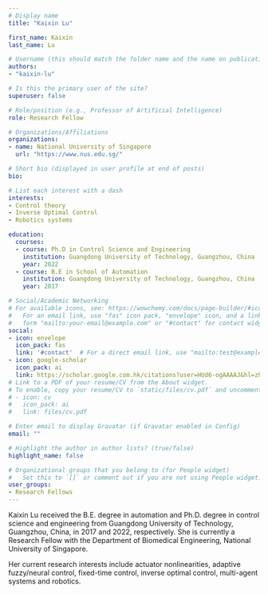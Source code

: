 ```yaml
---
# Display name
title: "Kaixin Lu"

first_name: Kaixin
last_name: Lu

# Username (this should match the folder name and the name on publications)
authors:
- "kaixin-lu"

# Is this the primary user of the site?
superuser: false

# Role/position (e.g., Professor of Artificial Intelligence)
role: Research Fellow

# Organizations/Affiliations
organizations:
- name: National University of Singapore
  url: "https://www.nus.edu.sg/"

# Short bio (displayed in user profile at end of posts)
bio: 

# List each interest with a dash
interests:
- Control theory
- Inverse Optimal Control
- Robotics systems

education:
  courses:
  - course: Ph.D in Control Science and Engineering
    institution: Guangdong University of Technology, Guangzhou, China
    year: 2022
  - course: B.E in School of Automation
    institution: Guangdong University of Technology, Guangzhou, China
    year: 2017

# Social/Academic Networking
# For available icons, see: https://wowchemy.com/docs/page-builder/#icons
#   For an email link, use "fas" icon pack, "envelope" icon, and a link in the
#   form "mailto:your-email@example.com" or "#contact" for contact widget.
social:
- icon: envelope
  icon_pack: fas
  link: '#contact'  # For a direct email link, use "mailto:test@example.org".
- icon: google-scholar
  icon_pack: ai
  link: https://scholar.google.com.hk/citations?user=HUd6-ogAAAAJ&hl=zh-CN&oi=ao
# Link to a PDF of your resume/CV from the About widget.
# To enable, copy your resume/CV to `static/files/cv.pdf` and uncomment the lines below.
# - icon: cv
#   icon_pack: ai
#   link: files/cv.pdf

# Enter email to display Gravatar (if Gravatar enabled in Config)
email: ""

# Highlight the author in author lists? (true/false)
highlight_name: false

# Organizational groups that you belong to (for People widget)
#   Set this to `[]` or comment out if you are not using People widget.
user_groups:
- Research Fellows
---
```

Kaixin Lu received the B.E. degree in automation and Ph.D. degree in control science and engineering from Guangdong University of Technology, Guangzhou, China, in 2017 and 2022, respectively. She is currently a Research Fellow with the Department of Biomedical Engineering, National University of Singapore.

Her current research interests include actuator nonlinearities, adaptive fuzzy/neural control, fixed-time control, inverse optimal control, multi-agent systems and robotics.
